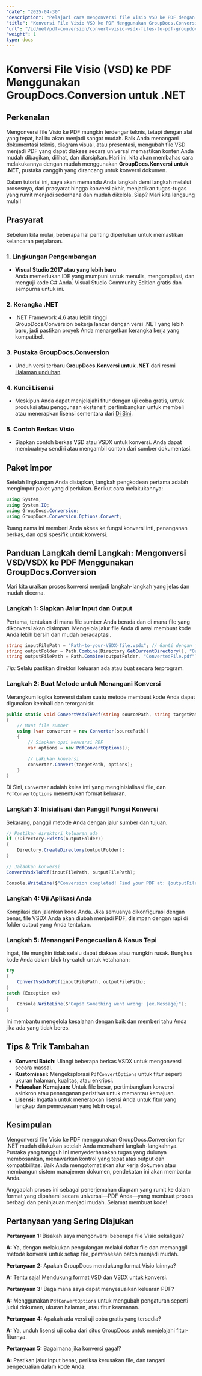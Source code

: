 ```yaml
---
"date": "2025-04-30"
"description": "Pelajari cara mengonversi file Visio VSD ke PDF dengan mudah menggunakan GroupDocs.Conversion for .NET. Panduan ini mencakup instalasi, pengaturan, dan kasus penggunaan praktis."
"title": "Konversi File Visio VSD ke PDF Menggunakan GroupDocs.Conversion untuk .NET&#58; Panduan Lengkap"
"url": "/id/net/pdf-conversion/convert-visio-vsdx-files-to-pdf-groupdocs-net/"
"weight": 1
type: docs
---
```

# Konversi File Visio (VSD) ke PDF Menggunakan GroupDocs.Conversion untuk .NET

## Perkenalan

Mengonversi file Visio ke PDF mungkin terdengar teknis, tetapi dengan alat yang tepat, hal itu akan menjadi sangat mudah. Baik Anda menangani dokumentasi teknis, diagram visual, atau presentasi, mengubah file VSD menjadi PDF yang dapat diakses secara universal memastikan konten Anda mudah dibagikan, dilihat, dan diarsipkan. Hari ini, kita akan membahas cara melakukannya dengan mudah menggunakan **GroupDocs.Konversi untuk .NET**, pustaka canggih yang dirancang untuk konversi dokumen.

Dalam tutorial ini, saya akan memandu Anda langkah demi langkah melalui prosesnya, dari prasyarat hingga konversi akhir, menjadikan tugas-tugas yang rumit menjadi sederhana dan mudah dikelola. Siap? Mari kita langsung mulai!

## Prasyarat

Sebelum kita mulai, beberapa hal penting diperlukan untuk memastikan kelancaran perjalanan.

### 1. Lingkungan Pengembangan

- **Visual Studio 2017 atau yang lebih baru**  
Anda memerlukan IDE yang mumpuni untuk menulis, mengompilasi, dan menguji kode C# Anda. Visual Studio Community Edition gratis dan sempurna untuk ini.

### 2. Kerangka .NET

- .NET Framework 4.6 atau lebih tinggi  
GroupDocs.Conversion bekerja lancar dengan versi .NET yang lebih baru, jadi pastikan proyek Anda menargetkan kerangka kerja yang kompatibel.

### 3. Pustaka GroupDocs.Conversion

- Unduh versi terbaru **GroupDocs.Konversi untuk .NET** dari resmi [Halaman unduhan](https://releases.groupdocs.com/conversion/net/).

### 4. Kunci Lisensi

- Meskipun Anda dapat menjelajahi fitur dengan uji coba gratis, untuk produksi atau penggunaan ekstensif, pertimbangkan untuk membeli atau menerapkan lisensi sementara dari [Di Sini](https://purchase.groupdocs.com/temporary-license/).

### 5. Contoh Berkas Visio

- Siapkan contoh berkas VSD atau VSDX untuk konversi. Anda dapat membuatnya sendiri atau mengambil contoh dari sumber dokumentasi.

## Paket Impor

Setelah lingkungan Anda disiapkan, langkah pengkodean pertama adalah mengimpor paket yang diperlukan. Berikut cara melakukannya:

```csharp
using System;
using System.IO;
using GroupDocs.Conversion;
using GroupDocs.Conversion.Options.Convert;
```

Ruang nama ini memberi Anda akses ke fungsi konversi inti, penanganan berkas, dan opsi spesifik untuk konversi.

## Panduan Langkah demi Langkah: Mengonversi VSD/VSDX ke PDF Menggunakan GroupDocs.Conversion

Mari kita uraikan proses konversi menjadi langkah-langkah yang jelas dan mudah dicerna.

### Langkah 1: Siapkan Jalur Input dan Output

Pertama, tentukan di mana file sumber Anda berada dan di mana file yang dikonversi akan disimpan. Mengelola jalur file Anda di awal membuat kode Anda lebih bersih dan mudah beradaptasi.

```csharp
string inputFilePath = "Path-to-your-VSDX-file.vsdx"; // Ganti dengan jalur file Anda yang sebenarnya
string outputFolder = Path.Combine(Directory.GetCurrentDirectory(), "Output");
string outputFilePath = Path.Combine(outputFolder, "ConvertedFile.pdf");
```

*Tip:* Selalu pastikan direktori keluaran ada atau buat secara terprogram.

### Langkah 2: Buat Metode untuk Menangani Konversi

Merangkum logika konversi dalam suatu metode membuat kode Anda dapat digunakan kembali dan terorganisir.

```csharp
public static void ConvertVsdxToPdf(string sourcePath, string targetPath)
{
    // Muat file sumber
    using (var converter = new Converter(sourcePath))
    {
        // Siapkan opsi konversi PDF
        var options = new PdfConvertOptions();

        // Lakukan konversi
        converter.Convert(targetPath, options);
    }
}
```

Di Sini, `Converter` adalah kelas inti yang menginisialisasi file, dan `PdfConvertOptions` menentukan format keluaran.

### Langkah 3: Inisialisasi dan Panggil Fungsi Konversi

Sekarang, panggil metode Anda dengan jalur sumber dan tujuan.

```csharp
// Pastikan direktori keluaran ada
if (!Directory.Exists(outputFolder))
{
    Directory.CreateDirectory(outputFolder);
}

// Jalankan konversi
ConvertVsdxToPdf(inputFilePath, outputFilePath);

Console.WriteLine($"Conversion completed! Find your PDF at: {outputFilePath}");
```

### Langkah 4: Uji Aplikasi Anda

Kompilasi dan jalankan kode Anda. Jika semuanya dikonfigurasi dengan benar, file VSDX Anda akan diubah menjadi PDF, disimpan dengan rapi di folder output yang Anda tentukan.

### Langkah 5: Menangani Pengecualian & Kasus Tepi

Ingat, file mungkin tidak selalu dapat diakses atau mungkin rusak. Bungkus kode Anda dalam blok try-catch untuk ketahanan:

```csharp
try
{
    ConvertVsdxToPdf(inputFilePath, outputFilePath);
}
catch (Exception ex)
{
    Console.WriteLine($"Oops! Something went wrong: {ex.Message}");
}
```

Ini membantu mengelola kesalahan dengan baik dan memberi tahu Anda jika ada yang tidak beres.

## Tips & Trik Tambahan

- **Konversi Batch:** Ulangi beberapa berkas VSDX untuk mengonversi secara massal.
- **Kustomisasi:** Mengeksplorasi `PdfConvertOptions` untuk fitur seperti ukuran halaman, kualitas, atau enkripsi.
- **Pelacakan Kemajuan:** Untuk file besar, pertimbangkan konversi asinkron atau penanganan peristiwa untuk memantau kemajuan.
- **Lisensi:** Ingatlah untuk menerapkan lisensi Anda untuk fitur yang lengkap dan pemrosesan yang lebih cepat.

## Kesimpulan

Mengonversi file Visio ke PDF menggunakan GroupDocs.Conversion for .NET mudah dilakukan setelah Anda memahami langkah-langkahnya. Pustaka yang tangguh ini menyederhanakan tugas yang dulunya membosankan, menawarkan kontrol yang tepat atas output dan kompatibilitas. Baik Anda mengotomatiskan alur kerja dokumen atau membangun sistem manajemen dokumen, pendekatan ini akan membantu Anda.

Anggaplah proses ini sebagai penerjemahan diagram yang rumit ke dalam format yang dipahami secara universal—PDF Anda—yang membuat proses berbagi dan peninjauan menjadi mudah. Selamat membuat kode!

## Pertanyaan yang Sering Diajukan

**Pertanyaan 1:** Bisakah saya mengonversi beberapa file Visio sekaligus?  

**A:** Ya, dengan melakukan pengulangan melalui daftar file dan memanggil metode konversi untuk setiap file, pemrosesan batch menjadi mudah.

**Pertanyaan 2:** Apakah GroupDocs mendukung format Visio lainnya?  

**A:** Tentu saja! Mendukung format VSD dan VSDX untuk konversi.

**Pertanyaan 3:** Bagaimana saya dapat menyesuaikan keluaran PDF?  

**A:** Menggunakan `PdfConvertOptions` untuk mengubah pengaturan seperti judul dokumen, ukuran halaman, atau fitur keamanan.

**Pertanyaan 4:** Apakah ada versi uji coba gratis yang tersedia?  

**A:** Ya, unduh lisensi uji coba dari situs GroupDocs untuk menjelajahi fitur-fiturnya.

**Pertanyaan 5:** Bagaimana jika konversi gagal?  

**A:** Pastikan jalur input benar, periksa kerusakan file, dan tangani pengecualian dalam kode Anda.